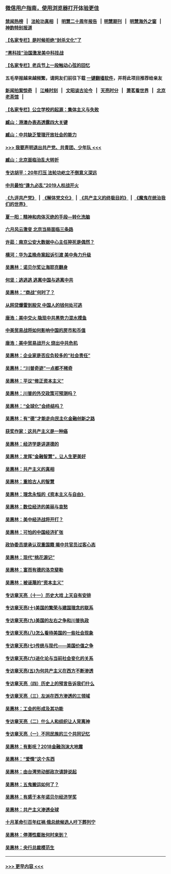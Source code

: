 ### [微信用户指南，使用浏览器打开体验更佳](https://github.com/gfw-breaker/banned-news1/blob/master/indexes/wechat-guide.md?t=0)
#### [禁闻热榜](热点新闻.md?t=0)  &nbsp;&nbsp;|&nbsp;&nbsp; [法轮功真相](https://github.com/gfw-breaker/truth/blob/master/README.md?t=0) &nbsp;&nbsp;|&nbsp;&nbsp; [明慧二十周年报告](https://github.com/gfw-breaker/mh-reports/blob/master/README.md?t=0) &nbsp;&nbsp;|&nbsp;&nbsp;[明慧期刊](https://github.com/gfw-breaker/mh-qikan) &nbsp;&nbsp;|&nbsp;&nbsp; [明慧海外之窗](https://github.com/gfw-breaker/mh-news/blob/master/README.md?t=0) &nbsp;&nbsp;|&nbsp;&nbsp; [神韵特别报道](https://github.com/gfw-breaker/mh-news/blob/master/shenyun.md?t=0)
#### [【名家专栏】是时候拒绝“封杀文化”了](../pages/nsc423/n11814093.md?t=02161133) 
#### [“黑科技”治国激发美中科技战](../pages/nsc423/n11638056.md?t=02161133) 
#### [【名家专栏】老兵节上一段触动心弦的回忆](../pages/nsc423/n11646016.md?t=02161133) 
#### 五毛举报越来越频繁，请网友们前往下载 [一键翻墙软件](https://github.com/gfw-breaker/ssr-accounts)，并将此项目推荐给亲友
#### [新闻拍案惊奇](https://github.com/gfw-breaker/banned-news1/blob/master/pages/link4.md) &nbsp;&nbsp;|&nbsp;&nbsp; [江峰时刻](https://github.com/gfw-breaker/banned-news1/blob/master/pages/link4.md) &nbsp;&nbsp;|&nbsp;&nbsp; [文昭谈古论今](https://github.com/gfw-breaker/banned-news1/blob/master/pages/link4.md) &nbsp;&nbsp;|&nbsp;&nbsp; [天亮时分](https://github.com/gfw-breaker/banned-news1/blob/master/pages/link4.md) &nbsp;&nbsp;|&nbsp;&nbsp; [萧茗看世界](https://github.com/gfw-breaker/banned-news1/blob/master/pages/link4.md) &nbsp;&nbsp;|&nbsp;&nbsp; [北京老茶馆](https://github.com/gfw-breaker/banned-news1/blob/master/pages/link4.md) &nbsp;&nbsp;|&nbsp;&nbsp; 
#### [【名家专栏】公立学校的起源：集体主义与失败](../pages/nsc423/n11601833.md?t=02161133) 
#### [臧山：港澳办表态透露四大关键](../pages/nsc423/n11421628.md?t=02161133) 
#### [臧山：中共缺乏管理开放社会的能力](../pages/nsc423/n11407457.md?t=02161133) 
#### [>>> 我要声明退出共产党、共青团、少年队 <<<](https://github.com/begood0513/goodnews/blob/master/quit/letter.md) 
#### [臧山：北京面临治乱大转折](../pages/nsc423/n11406895.md?t=02161133) 
#### [专访胡平：20年打压 法轮功屹立不倒意义深远](../pages/nsc423/n11398800.md?t=02161133) 
#### [中共最怕“逢九必乱”2019人权战开火](../pages/nsc423/n11385248.md?t=02161133) 
#### [《九评共产党》](https://github.com/begood0513/9ping.md/blob/master/README.md) &nbsp;|&nbsp; [《解体党文化》](../../../../jtdwh.md/blob/master/README.md)  &nbsp;|&nbsp; [《共产主义的终极目的》](../../../../gczydzjmd.md/blob/master/README.md) &nbsp;|&nbsp; [《魔鬼在统治我们的世界》](../../../../mgztzwmdsj.md/blob/master/README.md) 
#### [夏一阳：精神和肉体灭绝的手段—转化洗脑](../pages/nsc423/n11368250.md?t=02161133) 
#### [六月风云激变 北京当局面临三条路](../pages/nsc423/n11313668.md?t=02161133) 
#### [许茹：南京公安大数据中心主任猝死是偶然？](../pages/nsc423/n11064744.md?t=02161133) 
#### [横河：华为孟晚舟案起诉引渡 美中角力升级](../pages/nsc423/n11027230.md?t=02161133) 
#### [吴惠林：诺贝尔奖让海耶克翻身](../pages/nsc423/n10890049.md?t=02161133) 
#### [何坚：逃逃逃 逃离中国与逃离中共](../pages/nsc423/n10592891.md?t=02161133) 
#### [吴惠林：“商战”何时了？](../pages/nsc423/n10573558.md?t=02161133) 
#### [从网贷爆雷到股灾 中国人的钱何处可逃](../pages/nsc423/n10572800.md?t=02161133) 
#### [唐浩：美中交火 隐现中共黑势力混水摸鱼](../pages/nsc423/n10544040.md?t=02161133) 
#### [中美贸易战将如何影响中国的房市和币值](../pages/nsc423/n10543697.md?t=02161133) 
#### [唐浩：美中贸易战开火 烧出中共危机](../pages/nsc423/n10540126.md?t=02161133) 
#### [吴惠林：企业家是否应负较多的“社会责任”](../pages/nsc423/n10535022.md?t=02161133) 
#### [吴惠林：“川普奇迹”一点都不稀奇](../pages/nsc423/n10512808.md?t=02161133) 
#### [吴惠林：平议“修正资本主义”](../pages/nsc423/n10495724.md?t=02161133) 
#### [吴惠林：川普的外交政策可预测吗？](../pages/nsc423/n10462387.md?t=02161133) 
#### [吴惠林：“全球化”会终结吗？](../pages/nsc423/n10452838.md?t=02161133) 
#### [吴惠林：有“德”才能走向民主化金融创新之路](../pages/nsc423/n10432292.md?t=02161133) 
#### [获奖作家：这共产主义是一种癌](../pages/nsc423/n10431541.md?t=02161133) 
#### [吴惠林：经济学是讲道德的](../pages/nsc423/n10398014.md?t=02161133) 
#### [吴惠林：发挥“金融智慧”，让人生更美好](../pages/nsc423/n10375019.md?t=02161133) 
#### [吴惠林：共产主义的真相](../pages/nsc423/n10351394.md?t=02161133) 
#### [吴惠林：重拾古人的智慧](../pages/nsc423/n10337691.md?t=02161133) 
#### [吴惠林：理念永恒的《资本主义与自由》](../pages/nsc423/n10316274.md?t=02161133) 
#### [吴惠林：数位经济的美丽与哀愁](../pages/nsc423/n10292946.md?t=02161133) 
#### [吴惠林：美中经济战将开打？](../pages/nsc423/n10258825.md?t=02161133) 
#### [吴惠林：可怕的中国经济扩张](../pages/nsc423/n10219147.md?t=02161133) 
#### [政协委员提承认双重国籍 揭中共官员过客心态](../pages/nsc423/n10208809.md?t=02161133) 
#### [吴惠林：现代“桃花源记”](../pages/nsc423/n10185234.md?t=02161133) 
#### [吴惠林：富而有德的洛克斐勒](../pages/nsc423/n10142264.md?t=02161133) 
#### [吴惠林：被诬蔑的“资本主义”](../pages/nsc423/n10124816.md?t=02161133) 
#### [专访章天亮（十一）历史大戏 上天自有安排](../pages/nsc423/n10094905.md?t=02161133) 
#### [专访章天亮(十)美国的繁荣与建国理念的联系](../pages/nsc423/n10094899.md?t=02161133) 
#### [专访章天亮(九)美国的左右之争和川普执政](../pages/nsc423/n10094889.md?t=02161133) 
#### [专访章天亮(八)怎么看待美国的一些社会现象](../pages/nsc423/n10094857.md?t=02161133) 
#### [专访章天亮(七)传统与现代——美国价值之争](../pages/nsc423/n10093140.md?t=02161133) 
#### [专访章天亮(六)进化论与当前社会变化的关系](../pages/nsc423/n10092036.md?t=02161133) 
#### [专访章天亮(五)为何共产主义在西方不断渗透](../pages/nsc423/n10083620.md?t=02161133) 
#### [专访章天亮（四）历史上的预言告诉我们什么](../pages/nsc423/n10083606.md?t=02161133) 
#### [专访章天亮（三）左派在西方渗透的三领域](../pages/nsc423/n10081115.md?t=02161133) 
#### [吴惠林：工会的形成及其功能](../pages/nsc423/n10080633.md?t=02161133) 
#### [专访章天亮（二）什么人和组织让人背离神](../pages/nsc423/n10076637.md?t=02161133) 
#### [专访章天亮（一）不同民族的三个共同记忆](../pages/nsc423/n10074188.md?t=02161133) 
#### [吴惠林：有影呒？2018金融泡沫大地震](../pages/nsc423/n10040534.md?t=02161133) 
#### [吴惠林：“爱情”这个东西](../pages/nsc423/n10019423.md?t=02161133) 
#### [吴惠林：由台湾劳动部政次请辞说起](../pages/nsc423/n9979679.md?t=02161133) 
#### [吴惠林：五鬼搬运如何了？](../pages/nsc423/n9925338.md?t=02161133) 
#### [吴惠林：有感于本年诺贝尔经济学奖](../pages/nsc423/n9871883.md?t=02161133) 
#### [吴惠林：共产主义渗透全球](../pages/nsc423/n9812748.md?t=02161133) 
#### [十月革命引百年红祸 俄总统候选人吁下葬列宁](../pages/nsc423/n9810182.md?t=02161133) 
#### [吴惠林：停滞性膨胀何时来到？](../pages/nsc423/n9764136.md?t=02161133) 
#### [吴惠林：央行总裁模范生](../pages/nsc423/n9728134.md?t=02161133) 

----
#### [ >>> 更早内容 <<< ](../indexes/nsc423-earlier.md)
